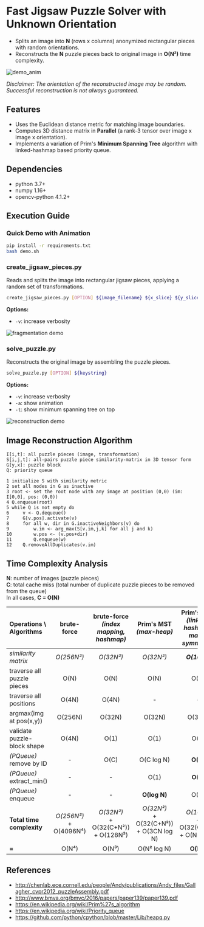 # Fast Jigsaw Puzzle Solver with Unknown Orientation

- Splits an image into **N** (rows x columns) anonymized rectangular pieces with random orientations.
- Reconstructs the **N** puzzle pieces back to original image in **O(N²)** time complexity.

![demo_anim](https://hj2choi.github.io/images/external/jigsaw_puzzle_solver_2.gif)

*Disclaimer: The orientation of the reconstructed image may be random. Successful reconstruction is not always guaranteed.*

## Features

- Uses the Euclidean distance metric for matching image boundaries.
- Computes 3D distance matrix in **Parallel** (a rank-3 tensor over image x image x orientation).
- Implements a variation of Prim's **Minimum Spanning Tree** algorithm with linked-hashmap based priority queue.

## Dependencies

- python 3.7+
- numpy 1.16+
- opencv-python 4.1.2+

## Execution Guide

### Quick Demo with Animation

```bash
pip install -r requirements.txt
bash demo.sh
```

### create_jigsaw_pieces.py

Reads and splits the image into rectangular jigsaw pieces, applying a random set of transformations.

```bash
create_jigsaw_pieces.py [OPTION] ${image_filename} ${x_slice} ${y_slice} ${keystring}
```

**Options:**
- `-v`: increase verbosity

![fragmentation demo](https://hj2choi.github.io/images/external/fragmentation_demo.JPG)

### solve_puzzle.py

Reconstructs the original image by assembling the puzzle pieces.

```bash
solve_puzzle.py [OPTION] ${keystring}
```

**Options:**
- `-v`: increase verbosity
- `-a`: show animation
- `-t`: show minimum spanning tree on top

![reconstruction demo](https://hj2choi.github.io/images/external/reconstruction_demo.JPG)

## Image Reconstruction Algorithm

```
I[i,t]: all puzzle pieces (image, transformation)
S[i,j,t]: all-pairs puzzle piece similarity-matrix in 3D tensor form
G[y,x]: puzzle block
Q: priority queue

1 initialize S with similarity metric
2 set all nodes in G as inactive
3 root <- set the root node with any image at position (0,0) (im: I[0,0], pos: (0,0))
4 Q.enqueue(root)
5 while Q is not empty do
6     v <- Q.dequeue()
7     G[v.pos].activate(v)
8     for all w, dir in G.inactiveNeighbors(v) do
9         w.im <- arg_max(S[v.im,j,k] for all j and k)
10        w.pos <- (v.pos+dir)
11        Q.enqueue(w)
12    Q.removeAllDuplicates(v.im)
```

## Time Complexity Analysis

**N**: number of images (puzzle pieces)  
**C**: total cache miss (total number of duplicate puzzle pieces to be removed from the queue)  
In all cases, **C = O(N)**

| Operations \ Algorithms | brute-force | brute-force<br>*(index mapping, hashmap)* | Prim's MST<br>*(max-heap)* | Prim's MST<br>*(linked-hashmap, matrix symmetry)* |
|:------------------------|:-----------:|:-----------------------------------------:|:--------------------------:|:--------------------------------------------------:|
| *similarity matrix* | *O(256N²)* | *O(32N²)* | *O(32N²)* | ***O(16N²)*** |
| traverse all puzzle pieces | O(N) | O(N) | O(N) | O(N) |
| traverse all positions | O(4N) | O(4N) | - | - |
| argmax(img at pos(x,y)) | O(256N) | O(32N) | O(32N) | O(32N) |
| validate puzzle-block shape | O(4N) | O(1) | O(1) | O(1) |
| *(PQueue)* remove by ID | - | O(C) | O(C log N) | **O(C)** |
| *(PQueue)* extract_min() | - | - | O(1) | **O(1)** |
| *(PQueue)* enqueue | - | - | **O(log N)** | O(N) |
| **Total time complexity** | *O(256N²)*<br>+ O(4096N⁴) | *O(32N²)*<br>+ O(32(C+N²))<br>+ O(128N³) | *O(32N²)*<br>+ O(32(C+N²))<br>+ O(3CN log N) | *O(16N²)*<br>+ O(32(C+N²))<br>+ O(N(C+N)) |
| **=** | O(N⁴) | O(N³) | O(N² log N) | **O(N²)** |

## References

- http://chenlab.ece.cornell.edu/people/Andy/publications/Andy_files/Gallagher_cvpr2012_puzzleAssembly.pdf
- http://www.bmva.org/bmvc/2016/papers/paper139/paper139.pdf
- https://en.wikipedia.org/wiki/Prim%27s_algorithm
- https://en.wikipedia.org/wiki/Priority_queue
- https://github.com/python/cpython/blob/master/Lib/heapq.py